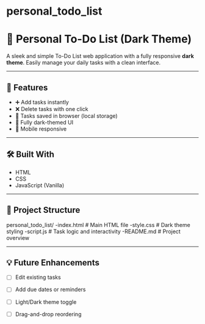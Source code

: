 # personal_todo_list
# 📝 Personal To-Do List (Dark Theme)

A sleek and simple To-Do List web application with a fully responsive **dark theme**. Easily manage your daily tasks with a clean interface.

---

## 🌟 Features

- ➕ Add tasks instantly
- ❌ Delete tasks with one click
- 💾 Tasks saved in browser (local storage)
- 🌙 Fully dark-themed UI
- 📱 Mobile responsive

---

## 🛠️ Built With

- HTML
- CSS
- JavaScript (Vanilla)

---

## 📂 Project Structure
personal_todo_list/
 -index.html # Main HTML file
 -style.css # Dark theme styling
 -script.js # Task logic and interactivity
 -README.md # Project overview

---

## 💡 Future Enhancements

- [ ] Edit existing tasks
- [ ] Add due dates or reminders
- [ ] Light/Dark theme toggle
- [ ] Drag-and-drop reordering

